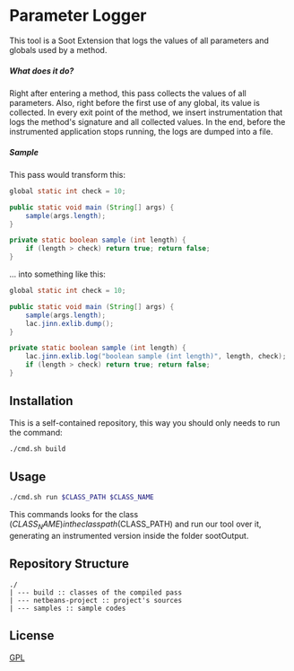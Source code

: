 # Parameter Logger

This tool is a Soot Extension that logs the values of all parameters and globals used by a method.

##### What does it do?
Right after entering a method, this pass collects the values of all parameters. Also, right before
the first use of any global, its value is collected. In every exit point of the method, we insert
instrumentation that logs the method's signature and all collected values. In the end, before the
instrumented application stops running, the logs are dumped into a file.

##### Sample
This pass would transform this:
```java
global static int check = 10;

public static void main (String[] args) {
    sample(args.length);
}

private static boolean sample (int length) {
    if (length > check) return true; return false;
}

```
... into something like this:

```java
global static int check = 10;

public static void main (String[] args) {
    sample(args.length);
    lac.jinn.exlib.dump();
}

private static boolean sample (int length) {
    lac.jinn.exlib.log("boolean sample (int length)", length, check);
    if (length > check) return true; return false;
}

```


## Installation

This is a self-contained repository, this way you should only needs to run the command:

```bash
./cmd.sh build
```

## Usage

```bash
./cmd.sh run $CLASS_PATH $CLASS_NAME
```

This commands looks for the class ($CLASS_NAME) in the class path ($CLASS_PATH) and run our tool
over it, generating an instrumented version inside the folder sootOutput.


## Repository Structure

```
./
| --- build :: classes of the compiled pass
| --- netbeans-project :: project's sources
| --- samples :: sample codes
```


## License
[GPL](https://www.gnu.org/licenses/gpl-3.0.pt-br.html)

